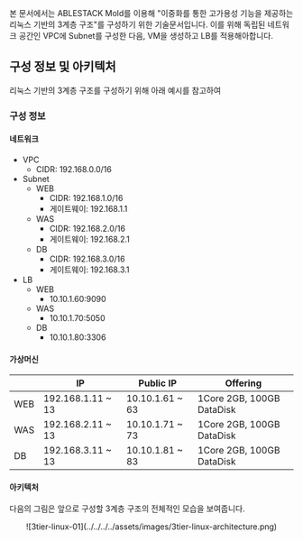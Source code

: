 본 문서에서는 ABLESTACK Mold를 이용해 "이중화를 통한 고가용성 기능을 제공하는 리눅스 기반의 3계층 구조"를 구성하기 위한 기술문서입니다. 
이를 위해 독립된 네트워크 공간인 VPC에 Subnet를 구성한 다음, VM을 생성하고 LB를 적용해아합니다.

## 구성 정보 및 아키텍처
리눅스 기반의 3계층 구조를 구성하기 위해 아래 예시를 참고하여 
### 구성 정보
#### 네트워크
- VPC
    - CIDR: 192.168.0.0/16
- Subnet
    - WEB
        - CIDR: 192.168.1.0/16
        - 게이트웨이: 192.168.1.1
    - WAS
        - CIDR: 192.168.2.0/16
        - 게이트웨이: 192.168.2.1
    - DB
        - CIDR: 192.168.3.0/16
        - 게이트웨이: 192.168.3.1
- LB 
    - WEB
        - 10.10.1.60:9090
    - WAS
        - 10.10.1.70:5050
    - DB
        - 10.10.1.80:3306

#### 가상머신

|           | IP                | Public IP       | Offering                  |
| ----------| ------------------| ----------------| --------------------------|
| WEB       | 192.168.1.11 ~ 13 | 10.10.1.61 ~ 63 | 1Core 2GB, 100GB DataDisk |
| WAS       | 192.168.2.11 ~ 13 | 10.10.1.71 ~ 73 | 1Core 2GB, 100GB DataDisk |
| DB        | 192.168.3.11 ~ 13 | 10.10.1.81 ~ 83 | 1Core 2GB, 100GB DataDisk |


#### 아키텍처
다음의 그림은 앞으로 구성할 3계층 구조의 전체적인 모습을 보여줍니다.

<center>
![3tier-linux-01](../../../../assets/images/3tier-linux-architecture.png)
</center>


